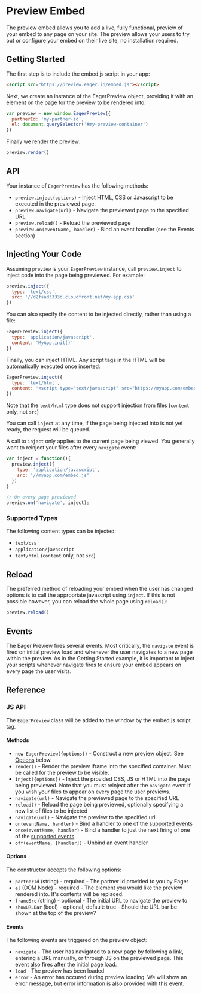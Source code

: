 # Preview Embed

The preview embed allows you to add a live, fully functional, preview of your
embed to any page on your site.  The preview allows your users to try out or
configure your embed on their live site, no installation required.

## Getting Started

The first step is to include the embed.js script in your app:

```html
<script src="https://preview.eager.io/embed.js"></script>
```

Next, we create an instance of the EagerPreview object, providing it with
an element on the page for the preview to be rendered into:

```javascript
var preview = new window.EagerPreview({
  partnerId: 'my-partner-id',
  el: document.querySelector('#my-preview-container')
})
```

Finally we render the preview:

```javascript
preview.render()
```

## API

Your instance of `EagerPreview` has the following methods:

- `preview.inject(options)` - Inject HTML, CSS or Javascript to be executed in the
  previewed page.
- `preview.navigate(url)` - Navigate the previewed page to the specified URL
- `preview.reload()` - Reload the previewed page
- `preview.on(eventName, handler)` - Bind an event handler (see the Events section)

## Injecting Your Code

Assuming `preview` is your `EagerPreview` instance, call `preview.inject` to inject
code into the page being previewed.  For example:

```javascript
preview.inject({
  type: 'text/css',
  src: '//d2fsad3333d.cloudfront.net/my-app.css'
})
```

You can also specify the content to be injected directly, rather than using a file:


```javascript
EagerPreview.inject({
  type: 'application/javascript',
  content: 'MyApp.init()'
})
```

Finally, you can inject HTML.  Any script tags in the HTML will be automatically executed
once inserted:

```javascript
EagerPreview.inject({
  type: 'text/html',
  content: '<script type="text/javascript" src="https://myapp.com/embed.js" onload="MyApp.init()" data-user-id="5"></'+'script>'
})
```

Note that the `text/html` type does not support injection from files (`content` only, not `src`)

You can call `inject` at any time, if the page being injected into is not yet ready, the
request will be queued.

A call to `inject` only applies to the current page being viewed.  You generally want to
reinject your files after every `navigate` event:

```javascript
var inject = function(){
  preview.inject({
    type: 'application/javascript',
    src: '//myapp.com/embed.js'
  })
}

// On every page previewed
preview.on('navigate', inject);
```

### Supported Types

The following content types can be injected:

- `text/css`
- `application/javascript`
- `text/html` (`content` only, not `src`)

## Reload

The preferred method of reloading your embed when the user has changed options is to call
the appropriate javascript using `inject`.  If this is not possible however, you can reload
the whole page using `reload()`:

```javascript
preview.reload()
```

## Events

The Eager Preview fires several events. Most critically, the `navigate` event is fired on
initial preview load and whenever the user navigates to a new page within the preview.  As
in the Getting Started example, it is important to inject your scripts whenever navigate fires
to ensure your embed appears on every page the user visits.

## Reference

### JS API

The `EagerPreview` class will be added to the window by the embed.js
script tag.

#### Methods

- `new EagerPreview({options})` - Construct a new preview object.  See [Options](#Options) below.
- `render()` - Render the preview iframe into the specified container.  Must be called for the preview to be visible.
- `inject({options})` - Inject the provided CSS, JS or HTML into the page being previewed.  Note that you
must reinject after the `navigate` event if you wish your files to appear on every page the user previews.
- `navigate(url)` - Navigate the previewed page to the specified URL
- `reload()` - Reload the page being previewed, optionally specifying a new list of files to be injected
- `navigate(url)` - Navigate the preview to the specified url
- `on(eventName, handler)` - Bind a handler to one of the [supported events](#events)
- `once(eventName, handler)` - Bind a handler to just the next firing of one of the [supported events](#events)
- `off(eventName, [handler])` - Unbind an event handler

#### Options

The constructor accepts the following options:

- `partnerId` (string) - required - The partner id provided to you by Eager
- `el` (DOM Node) - required - The element you would like the preview rendered into.  It's contents will be replaced.
- `frameSrc` (string) - optional - The initial URL to navigate the preview to
- `showURLBar` (bool) - optional, default: true - Should the URL bar be shown at the top of the preview?

#### Events

The following events are triggered on the preview object:

- `navigate` - The user has navigated to a new page by following a link, entering a URL manually,
  or through JS on the previewed page.  This event also fires after the initial page load.
- `load` - The preview has been loaded
- `error` - An error has occured during preview loading.  We will show an error message, but error information
is also provided with this event.
